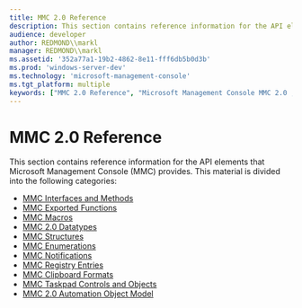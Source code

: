 ```yaml
---
title: MMC 2.0 Reference
description: This section contains reference information for the API elements that Microsoft Management Console (MMC) provides.
audience: developer
author: REDMOND\\markl
manager: REDMOND\\markl
ms.assetid: '352a77a1-19b2-4862-8e11-fff6db5b0d3b'
ms.prod: 'windows-server-dev'
ms.technology: 'microsoft-management-console'
ms.tgt_platform: multiple
keywords: ["MMC 2.0 Reference", "Microsoft Management Console MMC 2.0 , reference"]
---
```


# MMC 2.0 Reference

This section contains reference information for the API elements that Microsoft Management Console (MMC) provides. This material is divided into the following categories:

-   [MMC Interfaces and Methods](mmc-interfaces-and-methods.md)
-   [MMC Exported Functions](mmc-exported-functions.md)
-   [MMC Macros](mmc-macros.md)
-   [MMC 2.0 Datatypes](mmc-2-0-datatypes.md)
-   [MMC Structures](console-structures.md)
-   [MMC Enumerations](mmc-enumerations.md)
-   [MMC Notifications](mmc-notifications.md)
-   [MMC Registry Entries](mmc-registry-entries.md)
-   [MMC Clipboard Formats](mmc-clipboard-formats.md)
-   [MMC Taskpad Controls and Objects](mmc-taskpad-controls-and-objects.md)
-   [MMC 2.0 Automation Object Model](mmc-2-0-automation-object-model.md)

 

 




